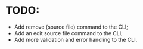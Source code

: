 ﻿# TODO:

- Add remove (source file) command to the CLI;
- Add an edit source file command to the CLI;
- Add more validation and error handling to the CLI.
